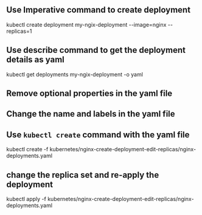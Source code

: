 ## Use Imperative command to create deployment

kubectl create deployment my-ngix-deployment --image=nginx --replicas=1

## Use describe command to get the deployment details as yaml

kubectl get deployments my-ngix-deployment -o yaml

## Remove optional properties in the yaml file 

## Change the name and labels in the yaml file 

## Use `kubectl create` command with the yaml file 

kubectl create -f kubernetes/nginx-create-deployment-edit-replicas/nginx-deployments.yaml

## change the replica set and re-apply the deployment

kubectl apply -f kubernetes/nginx-create-deployment-edit-replicas/nginx-deployments.yaml